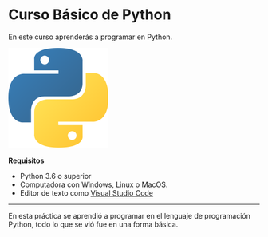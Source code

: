 # Curso Básico de Python

En este curso aprenderás a programar en Python.

![Logo de Python](https://github.com/JoseFernandezR/Practica-Python-basico/blob/main/imagenes/logo-python.png)

**Requisitos**
- Python 3.6 o  superior
- Computadora con Windows, Linux o MacOS.
- Editor de texto como [Visual Studio Code](https://code.visualstudio.com/download) 

--------------------------------------------------

En esta práctica se aprendió a programar en el lenguaje de programación Python, todo lo que se vió fue en una forma básica.